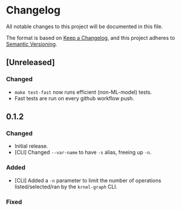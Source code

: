 # Changelog

All notable changes to this project will be documented in this file.

The format is based on [Keep a Changelog](https://keepachangelog.com/en/1.1.0/),
and this project adheres to [Semantic Versioning](https://semver.org/spec/v2.0.0.html).

## [Unreleased]
### Changed
- `make test-fast` now runs efficient (non-ML-model) tests.
- Fast tests are run on every github workflow push.

## 0.1.2

### Changed
- Initial release.
- [CLI] Changed `--var-name` to have `-s` alias, freeing up `-n`.
### Added
- [CLI] Added a `-n` parameter to limit the number of operations listed/selected/ran by the `krnel-graph` CLI.
### Fixed

